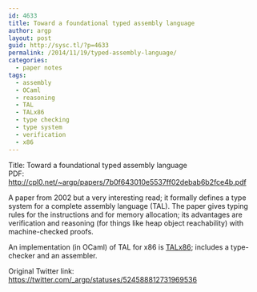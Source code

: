 ```yaml
---
id: 4633
title: Toward a foundational typed assembly language
author: argp
layout: post
guid: http://sysc.tl/?p=4633
permalink: /2014/11/19/typed-assembly-language/
categories:
  - paper notes
tags:
  - assembly
  - OCaml
  - reasoning
  - TAL
  - TALx86
  - type checking
  - type system
  - verification
  - x86
---
```

Title: Toward a foundational typed assembly language  
PDF: <a href="http://cpl0.net/~argp/papers/7b0f643010e5537ff02debab6b2fce4b.pdf" target="_blank">http://cpl0.net/~argp/papers/7b0f643010e5537ff02debab6b2fce4b.pdf</a>

A paper from 2002 but a very interesting read; it formally defines a type system for a complete assembly language (TAL). The paper gives typing rules for the instructions and for memory allocation; its advantages are verification and reasoning (for things like heap object reachability) with machine-checked proofs.

An implementation (in OCaml) of TAL for x86 is <a href="http://www.cs.cornell.edu/talc/releases.html" target="_blank">TALx86</a>; includes a type-checker and an assembler.

Original Twitter link: <a href="https://twitter.com/_argp/statuses/524588812731969536" target="_blank">https://twitter.com/_argp/statuses/524588812731969536</a>